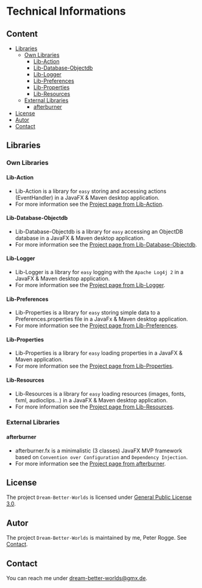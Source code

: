 Technical Informations
===



Content
---

* [Libraries](#Libraries)
    - [Own Libraries](#OwnLibraries)
	    + [Lib-Action](#LibAction)
		+ [Lib-Database-Objectdb](#LibDatabaseObjectDB)
	    + [Lib-Logger](#LibLogger)
		+ [Lib-Preferences](#LibPreferences)
		+ [Lib-Properties](#LibProperties)
		+ [Lib-Resources](#LibResources)
    - [External Libraries](#ExernalLibraries)
	    + [afterburner](#afterburner)
* [License](#License)
* [Autor](#Autor)
* [Contact](#Contact)



Libraries<a name="Libraries" />
---


### Own Libraries<a name="OwnLibraries" />


#### Lib-Action<a name="LibAction" />
* Lib-Action is a library for `easy` storing and accessing actions (EventHandler<ActionEvent>) 
  in a JavaFX & Maven desktop application.
* For more information see the [Project page from Lib-Action].


#### Lib-Database-Objectdb<a name="LibDatabaseObjectDB" />
* Lib-Database-Objectdb is a library for `easy` accessing an ObjectDB database 
  in a JavaFX & Maven desktop application. 
* For more information see the [Project page from Lib-Database-Objectdb].


#### Lib-Logger<a name="LibLogger" />
* Lib-Logger is a library for `easy` logging with the `Apache Log4j 2` in a 
  JavaFX & Maven desktop application.
* For more information see the [Project page from Lib-Logger].


#### Lib-Preferences<a name="LibPreferences" />
* Lib-Properties is a library for `easy` storing simple data to a 
  Preferences.properties file in a JavaFx & Maven desktop application.
* For more information see the [Project page from Lib-Preferences].


#### Lib-Properties<a name="LibProperties" />
* Lib-Properties is a library for `easy` loading properties in a JavaFX & 
  Maven application. 
* For more information see the [Project page from Lib-Properties].


#### Lib-Resources<a name="LibResources" />
* Lib-Resources is a library for `easy` loading resources (images, fonts, fxml, 
  audioclips...) in a JavaFX & Maven desktop application.
* For more information see the [Project page from Lib-Resources].


### External Libraries<a name="ExernalLibraries" />


#### afterburner<a name="afterburner" />
* afterburner.fx is a minimalistic (3 classes) JavaFX MVP framework based on 
  `Convention over Configuration` and `Dependency Injection`. 
* For more information see the [Project page from afterburner].



License<a name="License" />
---

The project `Dream-Better-Worlds` is licensed under [General Public License 3.0].



Autor<a name="Autor" />
---

The project `Dream-Better-Worlds` is maintained by me, Peter Rogge. See [Contact](#Contact).



Contact<a name="Contact" />
---

You can reach me under <dream-better-worlds@gmx.de>.



[//]: # (Links)
[General Public License 3.0]:http://www.gnu.org/licenses/gpl-3.0.en.html
[Project page from afterburner]:http://afterburner.adam-bien.com/
[Project page from Lib-Action]:https://github.com/Naoghuman/lib-action
[Project page from Lib-Database-Objectdb]:https://github.com/Naoghuman/lib-database-objectdb
[Project page from Lib-Logger]:https://github.com/Naoghuman/lib-logger
[Project page from Lib-Preferences]:https://github.com/Naoghuman/lib-preferences
[Project page from Lib-Properties]:https://github.com/Naoghuman/lib-properties
[Project page from Lib-Resources]:https://github.com/Naoghuman/lib-resources

